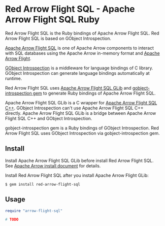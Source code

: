 <!---
  Licensed to the Apache Software Foundation (ASF) under one
  or more contributor license agreements.  See the NOTICE file
  distributed with this work for additional information
  regarding copyright ownership.  The ASF licenses this file
  to you under the Apache License, Version 2.0 (the
  "License"); you may not use this file except in compliance
  with the License.  You may obtain a copy of the License at

    http://www.apache.org/licenses/LICENSE-2.0

  Unless required by applicable law or agreed to in writing,
  software distributed under the License is distributed on an
  "AS IS" BASIS, WITHOUT WARRANTIES OR CONDITIONS OF ANY
  KIND, either express or implied.  See the License for the
  specific language governing permissions and limitations
  under the License.
-->

# Red Arrow Flight SQL - Apache Arrow Flight SQL Ruby

Red Arrow Flight SQL is the Ruby bindings of Apache Arrow Flight SQL. Red Arrow Flight SQL is based on GObject Introspection.

[Apache Arrow Flight SQL](https://arrow.apache.org/docs/format/FlightSql.html) is one of Apache Arrow components to interact with SQL databases using the Apache Arrow in-memory format and [Apache Arrow Flight](https://arrow.apache.org/docs/format/Flight.html).

[GObject Introspection](https://wiki.gnome.org/action/show/Projects/GObjectIntrospection) is a middleware for language bindings of C library. GObject Introspection can generate language bindings automatically at runtime.

Red Arrow Flight SQL uses [Apache Arrow Flight SQL GLib](https://github.com/apache/arrow/tree/main/c_glib/arrow-flight-sql) and [gobject-introspection gem](https://rubygems.org/gems/gobject-introspection) to generate Ruby bindings of Apache Arrow Flight SQL.

Apache Arrow Flight SQL GLib is a C wrapper for [Apache Arrow Flight SQL C++](https://github.com/apache/arrow/tree/main/cpp/src/arrow/flight/sql). GObject Introspection can't use Apache Arrow Flight SQL C++ directly. Apache Arrow Flight SQL GLib is a bridge between Apache Arrow Flight SQL C++ and GObject Introspection.

gobject-introspection gem is a Ruby bindings of GObject Introspection. Red Arrow Flight SQL uses GObject Introspection via gobject-introspection gem.

## Install

Install Apache Arrow Flight SQL GLib before install Red Arrow Flight SQL. See [Apache Arrow install document](https://arrow.apache.org/install/) for details.

Install Red Arrow Flight SQL after you install Apache Arrow Flight GLib:

```console
$ gem install red-arrow-flight-sql
```

## Usage

```ruby
require "arrow-flight-sql"

# TODO
```
